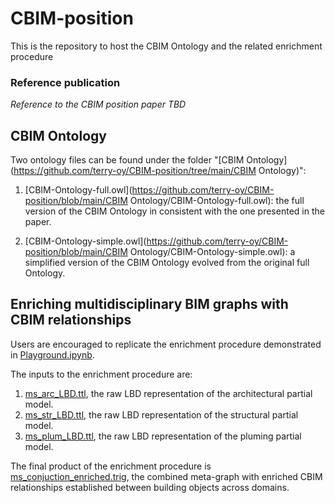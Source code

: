 # CBIM-position
This is the repository to host the CBIM Ontology and the related enrichment procedure

### Reference publication

*Reference to the CBIM position paper TBD*

## CBIM Ontology

Two ontology files can be found under the folder "[CBIM Ontology](https://github.com/terry-oy/CBIM-position/tree/main/CBIM Ontology)": 

1. [CBIM-Ontology-full.owl](https://github.com/terry-oy/CBIM-position/blob/main/CBIM Ontology/CBIM-Ontology-full.owl): the full version of the CBIM Ontology in consistent with the one presented in the paper.

2. [CBIM-Ontology-simple.owl](https://github.com/terry-oy/CBIM-position/blob/main/CBIM Ontology/CBIM-Ontology-simple.owl): a simplified version of the CBIM Ontology evolved from the original full Ontology. 

## Enriching multidisciplinary BIM graphs with CBIM relationships

Users are encouraged to replicate the enrichment procedure demonstrated in [Playground.ipynb](https://github.com/terry-oy/CBIM-position/blob/main/Playground.ipynb).

The inputs to the enrichment procedure are:

1. [ms_arc_LBD.ttl](https://github.com/terry-oy/CBIM-position/blob/main/ms_arc_LBD.ttl), the raw LBD representation of the architectural partial model.
2. [ms_str_LBD.ttl](https://github.com/terry-oy/CBIM-position/blob/main/ms_str_LBD.ttl), the raw LBD representation of the structural partial model.
3. [ms_plum_LBD.ttl](https://github.com/terry-oy/CBIM-position/blob/main/ms_plum_LBD.ttl), the raw LBD representation of the pluming partial model.

The final product of the enrichment procedure is [ms_conjuction_enriched.trig](https://github.com/terry-oy/CBIM-position/blob/main/ms_conjuction_enriched.trig), the combined meta-graph with enriched CBIM relationships established between building objects across domains.

